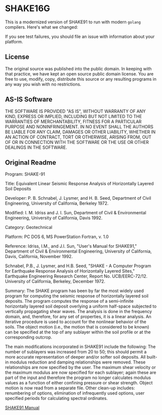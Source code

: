 # SHAKE16G

This is a modernized version of SHAKE91 to run with modern `golang` compilers. Here's what we changed:




If you see test failures, you should file an issue with information about your platform.

## License

The original source was published into the public domain. In keeping with that practice, we have kept an open source public domain license. You are free to use, modify, copy, distribute this source or any resulting programs in any way you wish with no restrictions.

## AS-IS Software

THE SOFTWARE IS PROVIDED "AS IS", WITHOUT WARRANTY OF ANY KIND, EXPRESS OR IMPLIED, INCLUDING BUT NOT LIMITED TO THE WARRANTIES OF MERCHANTABILITY, FITNESS FOR A PARTICULAR PURPOSE AND NONINFRINGEMENT. IN NO EVENT SHALL THE AUTHORS BE LIABLE FOR ANY CLAIM, DAMAGES OR OTHER LIABILITY, WHETHER IN AN ACTION OF CONTRACT, TORT OR OTHERWISE, ARISING FROM, OUT OF OR IN CONNECTION WITH THE SOFTWARE OR THE USE OR OTHER DEALINGS IN THE SOFTWARE.

## Original Readme

Program: SHAKE-91

Title: Equivalent Linear Seismic Response Analysis of Horizontally
Layered Soil Deposits

Developer: P. B. Schnabel, J. Lysmer, and H. B. Seed, Department of Civil
Engineering, University of California, Berkeley 1972.

Modified: I. M. Idriss and J. I. Sun, Department of Civil & Environmental
Engineering, University of California, Davis 1992.

Category: Geotechnical

Platform: PC DOS 6, MS PowerStation Fortran, v. 1.0

Reference: Idriss, I.M., and J.I. Sun, "User's Manual for SHAKE91,"
Department of Civil & Environmental Engineering, University of California,
Davis, California, November 1992.

Schnabel, P.B., J. Lysmer, and H.B. Seed, "SHAKE - A Computer Program for
Earthquake Response Analysis of Horizontally Layered Sites," Earthquake
Engineering Research Center, Report No. UCB/EERC-72/12. University of
California, Berkeley, December 1972.

Summary: The SHAKE program has been by far the most widely used program
for computing the seismic response of horizontally layered soil deposits.
The program computes the response of a semi-infinite horizontally layered
soil deposit overlying a uniform half-space subjected to vertically
propagating shear waves. The analysis is done in the frequency domain,
and, therefore, for any set of properties, it is a linear analysis. An
iterative procedure is used to account for the nonlinear behavior of the
soils. The object motion (i.e., the motion that is considered to be known)
can be specified at the top of any sublayer within the soil profile or at
the corresponding outcrop.

The main modifications incorporated in SHAKE91 include the following:
The number of sublayers was increased from 20 to 50; this should permit a
more accurate representation of deeper and/or softer soil deposits. All
built-in modulus reduction and damping relationships were removed. These
relationships are now specified by the user. The maximum shear velocity
or the maximum modulus are now specified for each sublayer; again these
are part of the input and therefore the program no longer calculates
modulus values as a function of either confining pressure or shear
strength. Object motion is now read from a separate file. Other clean-up
includes: renumbering of options, elimination of infrequently used options,
user specified periods for calculating spectral ordinates.

[SHAKE91 Manual](https://github.com/ocrickard/SHAKE16/raw/master/SHAKE91%20User%20Manual.pdf)
